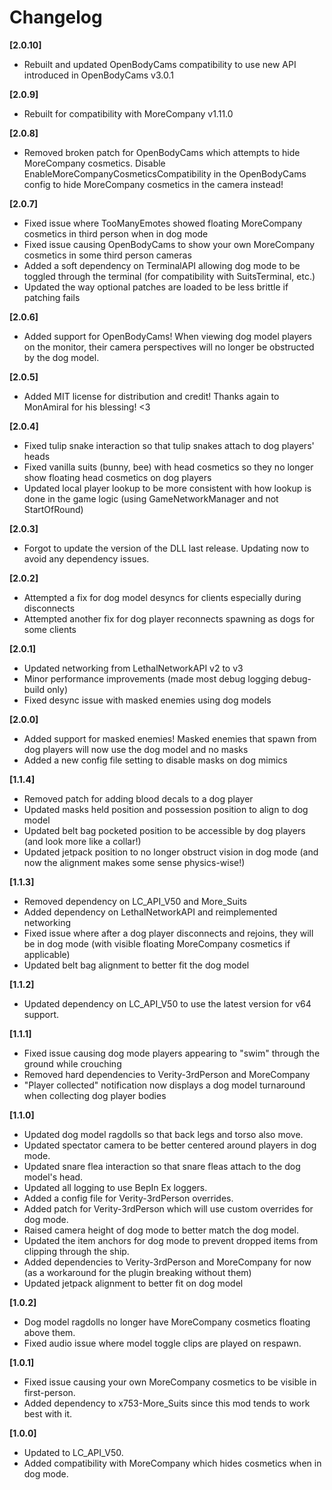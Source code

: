 # Changelog

**[2.0.10]**
- Rebuilt and updated OpenBodyCams compatibility to use new API introduced in OpenBodyCams v3.0.1

**[2.0.9]**
- Rebuilt for compatibility with MoreCompany v1.11.0

**[2.0.8]**
- Removed broken patch for OpenBodyCams which attempts to hide MoreCompany cosmetics. Disable EnableMoreCompanyCosmeticsCompatibility in the OpenBodyCams config to hide MoreCompany cosmetics in the camera instead!

**[2.0.7]**
- Fixed issue where TooManyEmotes showed floating MoreCompany cosmetics in third person when in dog mode
- Fixed issue causing OpenBodyCams to show your own MoreCompany cosmetics in some third person cameras
- Added a soft dependency on TerminalAPI allowing dog mode to be toggled through the terminal (for compatibility with SuitsTerminal, etc.)
- Updated the way optional patches are loaded to be less brittle if patching fails

**[2.0.6]**
- Added support for OpenBodyCams! When viewing dog model players on the monitor, their camera perspectives will no longer be obstructed by the dog model.

**[2.0.5]**
- Added MIT license for distribution and credit! Thanks again to MonAmiral for his blessing! <3

**[2.0.4]**
- Fixed tulip snake interaction so that tulip snakes attach to dog players' heads
- Fixed vanilla suits (bunny, bee) with head cosmetics so they no longer show floating head cosmetics on dog players
- Updated local player lookup to be more consistent with how lookup is done in the game logic (using GameNetworkManager and not StartOfRound)

**[2.0.3]**
- Forgot to update the version of the DLL last release. Updating now to avoid any dependency issues.

**[2.0.2]**
- Attempted a fix for dog model desyncs for clients especially during disconnects
- Attempted another fix for dog player reconnects spawning as dogs for some clients

**[2.0.1]**
- Updated networking from LethalNetworkAPI v2 to v3
- Minor performance improvements (made most debug logging debug-build only)
- Fixed desync issue with masked enemies using dog models

**[2.0.0]**
- Added support for masked enemies! Masked enemies that spawn from dog players will now use the dog model and no masks
- Added a new config file setting to disable masks on dog mimics

**[1.1.4]**
- Removed patch for adding blood decals to a dog player
- Updated masks held position and possession position to align to dog model
- Updated belt bag pocketed position to be accessible by dog players (and look more like a collar!)
- Updated jetpack position to no longer obstruct vision in dog mode (and now the alignment makes some sense physics-wise!)

**[1.1.3]**
- Removed dependency on LC_API_V50 and More_Suits
- Added dependency on LethalNetworkAPI and reimplemented networking
- Fixed issue where after a dog player disconnects and rejoins, they will be in dog mode (with visible floating MoreCompany cosmetics if applicable)
- Updated belt bag alignment to better fit the dog model

**[1.1.2]**
- Updated dependency on LC_API_V50 to use the latest version for v64 support.

**[1.1.1]**
- Fixed issue causing dog mode players appearing to "swim" through the ground while crouching
- Removed hard dependencies to Verity-3rdPerson and MoreCompany
- "Player collected" notification now displays a dog model turnaround when collecting dog player bodies

**[1.1.0]**
- Updated dog model ragdolls so that back legs and torso also move.
- Updated spectator camera to be better centered around players in dog mode.
- Updated snare flea interaction so that snare fleas attach to the dog model's head.
- Updated all logging to use BepIn Ex loggers.
- Added a config file for Verity-3rdPerson overrides.
- Added patch for Verity-3rdPerson which will use custom overrides for dog mode.
- Raised camera height of dog mode to better match the dog model.
- Updated the item anchors for dog mode to prevent dropped items from clipping through the ship.
- Added dependencies to Verity-3rdPerson and MoreCompany for now (as a workaround for the plugin breaking without them)
- Updated jetpack alignment to better fit on dog model

**[1.0.2]**
- Dog model ragdolls no longer have MoreCompany cosmetics floating above them. 
- Fixed audio issue where model toggle clips are played on respawn.

**[1.0.1]**
- Fixed issue causing your own MoreCompany cosmetics to be visible in first-person. 
- Added dependency to x753-More_Suits since this mod tends to work best with it.

**[1.0.0]**
- Updated to LC_API_V50. 
- Added compatibility with MoreCompany which hides cosmetics when in dog mode.